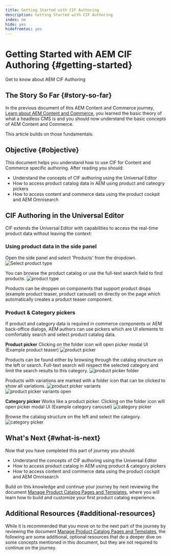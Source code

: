 ```yaml
---
title: Getting Started with CIF Authoring
description: Getting Started with CIF Authoring
index: no
hide: yes
hidefromtoc: yes
---
```

# Getting Started with AEM CIF Authoring {#getting-started}

Get to know about AEM CIF Authoring

## The Story So Far {#story-so-far}

In the previous document of this AEM Content and Commerce journey, [Learn about AEM Content and Commerce](/help/commerce-cloud/introduction.md), you learned the basic theory of what a headless CMS is and you should now understand the basic concepts of AEM Content and Commerce.

This article builds on those fundamentals.

## Objective {#objective}

This document helps you understand how to use CIF for Content and Commerce specific authoring. After reading you should:

* Understand the concepts of CIF authoring using the Universal Editor
* How to access product catalog data in AEM using product and cateogry pickers
* How to access content and commerce data using the product cockpit and AEM Omnisearch

## CIF Authoring in the Universal Editor

CIF extends the Universal Editor with capabilities to access the real-time product data without leaving the context:

### Using product data in the side panel

Open the side panel and select 'Products' from the dropdown.
![Select product type](assets/asset-finder-overview.png)

You can  browse the product catalog or use the full-text search field to find products.
![product type](assets/asset-finder-search.png)

Products can be droppen on components that support product drops (example product teaser, product carousel) on directly on the page which automatically creates a product teaser component.

### Product & Category pickers

If product and category data is required in commerce components or AEM back-office dialogs, AEM authors can use pickers which are UI elements to comfortably search and select product catalog data.

**Product picker**
Clicking on the folder icon will open picker modal UI (Example product teaser)
![product picker](assets/product-picker-open.png)

Products can be found either by browsing through the catalog structure on the left or search. Full-text search will respect the selected category and limit the search results to this category.
![product picker folder](assets/product-picker-folders.png)

Products with variations are marked with a folder icon that can be clicked to show all variations.
![product picker variants](assets/product-picker-variants.png)
![product picker variants open](assets/product-picker-variants-open.png)

**Category picker**
Works like a product picker. Clicking on the folder icon will open picker modal UI (Example category carousel)
![category picker](assets/category-picker-open.png)

Browse the catalog structure on the left and select the category.
![category picker](assets/category-picker-folders.png)

## What's Next {#what-is-next}

Now that you have completed this part of journey you should:

* Understand the concepts of CIF authoring using the Universal Editor
* How to access product catalog in AEM using product & category pickers
* How to access content and commerce data using the product cockpit and AEM Omnisearch

Build on this knowledge and continue your journey by next reviewing the document [Manage Product Catalog Pages and Templates](catalog-templates.md), where you will learn how to build and customize your first product catalog experience.

## Additional Resources {#additional-resources}

While it is recommended that you move on to the next part of the journey by reviewing the document [Manage Product Catalog Pages and Templates](catalog-templates.md), the following are some additional, optional resources that do a deeper dive on some concepts mentioned in this document, but they are not required to continue on the journey.
